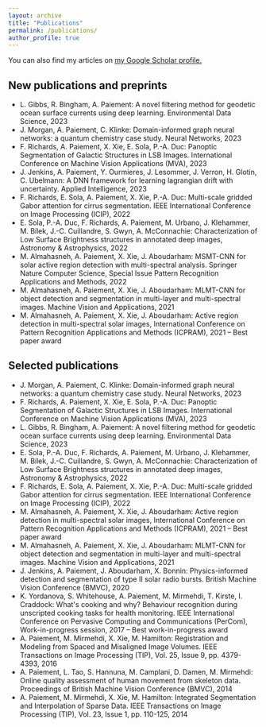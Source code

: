 ```yaml
---
layout: archive
title: "Publications"
permalink: /publications/
author_profile: true
---
```


<div>You can also find my articles on <u><a href="https://scholar.google.com/citations?user=LvwLwnQAAAAJ&hl=fr">my Google Scholar profile</a>.</u></div>

New publications and preprints
------
* L. Gibbs, R. Bingham, A. Paiement: A novel filtering method for geodetic ocean surface currents using deep learning. Environmental Data Science, 2023
* J. Morgan, A. Paiement, C. Klinke: Domain-informed graph neural networks: a quantum chemistry case study. Neural Networks, 2023
* F. Richards, A. Paiement, X. Xie, E. Sola, P.-A. Duc: Panoptic Segmentation of Galactic Structures in LSB Images. International Conference on Machine Vision Applications (MVA), 2023
* J. Jenkins, A. Paiement, Y. Ourmieres, J. Lesommer, J. Verron, H. Glotin, C. Ubelmann: A DNN framework for learning lagrangian drift with uncertainty. Applied Intelligence, 2023
* F. Richards, E. Sola, A. Paiement, X. Xie, P.-A. Duc: Multi-scale gridded Gabor attention for cirrus segmentation. IEEE International Conference on Image Processing (ICIP), 2022
* E. Sola, P.-A. Duc, F. Richards, A. Paiement, M. Urbano, J. Klehammer, M. Bílek, J.-C. Cuillandre, S. Gwyn, A. McConnachie: Characterization of Low Surface Brightness structures in annotated deep images, Astronomy & Astrophysics, 2022
* M. Almahasneh, A. Paiement, X. Xie, J. Aboudarham: 	MSMT-CNN for solar active region detection with multi-spectral analysis. Springer Nature Computer Science, Special Issue Pattern Recognition Applications and Methods, 2022
* M. Almahasneh, A. Paiement, X. Xie, J. Aboudarham: 	MLMT-CNN for object detection and segmentation in multi-layer and multi-spectral images. Machine Vision and Applications, 2021
* M. Almahasneh, A. Paiement, X. Xie, J. Aboudarham: Active region detection in multi-spectral solar images, International Conference on Pattern Recognition Applications and Methods (ICPRAM), 2021 – Best paper award

Selected publications
------
* J. Morgan, A. Paiement, C. Klinke: Domain-informed graph neural networks: a quantum chemistry case study. Neural Networks, 2023
* F. Richards, A. Paiement, X. Xie, E. Sola, P.-A. Duc: Panoptic Segmentation of Galactic Structures in LSB Images. International Conference on Machine Vision Applications (MVA), 2023
* L. Gibbs, R. Bingham, A. Paiement: A novel filtering method for geodetic ocean surface currents using deep learning. Environmental Data Science, 2023
* E. Sola, P.-A. Duc, F. Richards, A. Paiement, M. Urbano, J. Klehammer, M. Bílek, J.-C. Cuillandre, S. Gwyn, A. McConnachie: Characterization of Low Surface Brightness structures in annotated deep images, Astronomy & Astrophysics, 2022
* F. Richards, E. Sola, A. Paiement, X. Xie, P.-A. Duc: Multi-scale gridded Gabor attention for cirrus segmentation. IEEE International Conference on Image Processing (ICIP), 2022
* M. Almahasneh, A. Paiement, X. Xie, J. Aboudarham: Active region detection in multi-spectral solar images, International Conference on Pattern Recognition Applications and Methods (ICPRAM), 2021 – Best paper award
* M. Almahasneh, A. Paiement, X. Xie, J. Aboudarham: 	MLMT-CNN for object detection and segmentation in multi-layer and multi-spectral images. Machine Vision and Applications, 2021
* J. Jenkins, A. Paiement, J. Aboudarham, X. Bonnin: Physics-informed detection and segmentation of type II solar radio bursts. British Machine Vision Conference (BMVC), 2020
* K. Yordanova, S. Whitehouse, A. Paiement, M. Mirmehdi, T. Kirste, I. Craddock: What's cooking and why? Behaviour recognition during unscripted cooking tasks for health monitoring. IEEE International Conference on Pervasive Computing and Communications (PerCom), Work-in-progress session, 2017 – Best work-in-progress award
* A. Paiement, M. Mirmehdi, X. Xie, M. Hamilton: Registration and Modeling from Spaced and Misaligned Image Volumes. IEEE Transactions on Image Processing (TIP), Vol. 25, Issue 9, pp. 4379-4393, 2016
* A. Paiement, L. Tao, S. Hannuna, M. Camplani, D. Damen, M. Mirmehdi: Online quality assessment of human movement from skeleton data. Proceedings of British Machine Vision Conference (BMVC), 2014
* A. Paiement, M. Mirmehdi, X. Xie, M. Hamilton: Integrated Segmentation and Interpolation of Sparse Data. IEEE Transactions on Image Processing (TIP), Vol. 23, Issue 1, pp. 110-125, 2014
